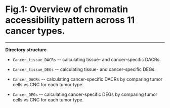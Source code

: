 # Fig.1: Overview of chromatin accessibility pattern across 11 cancer types.

---

**Directory structure**

* `Cancer_tissue_DACRs` -- calculating tissue- and cancer-specific DACRs.

* `Cancer_tissue_DEGs` -- calculating tissue- and cancer-specific DEGs.

* `Cancer_DACRs` -- calculating cancer-specific DACRs by comparing tumor cells vs CNC for each tumor type.

* `Cancer_DEGs` -- calculating cancer-specific DEGs by comparing tumor cells vs CNC for each tumor type.